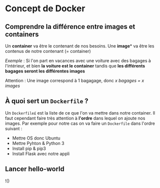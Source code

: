 # Concept de Docker 

## Comprendre la différence entre images et containers

Un **container** va être le contenant de nos besoins.
Une **image*** va être les contenus de notre contenant (= container) 

*Exemple* : Si l'on part en vacances avec une voiture avec des bagages à l'intérieur, et bien **la voiture est le container** tandis que **les différents bagages seront les différentes images**

Attention : Une image correspond à 1 bagagage, donc *x bagages = x images*

## À quoi sert un `Dockerfile` ?

Un `Dockerfile£` est la liste de ce que l'on va mettre dans notre container. Il faut cependant faire très attention à **l'ordre** dans lequel on ajoute nos images. 
Par exemple pour notre cas on va faire un `Dockerfile` dans l'ordre suivant : 

* Mettre OS donc Ubuntu
* Mettre Pyhton & Python 3
* Install pip & pip3
* Install Flask avec notre appli

## Lancer hello-world

!()